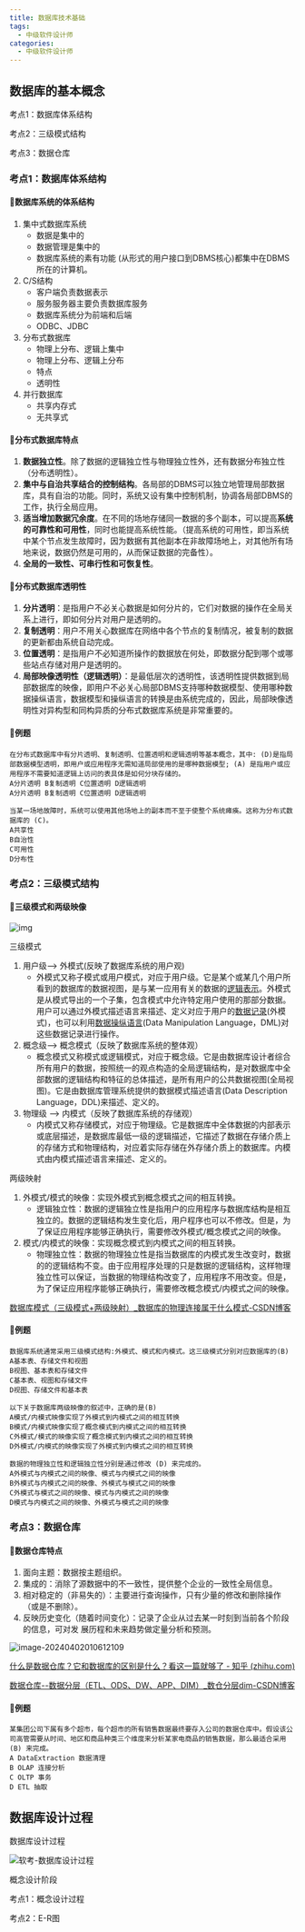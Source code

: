 ```yaml
---
title: 数据库技术基础
tags:
  - 中级软件设计师
categories:
  - 中级软件设计师
---
```





## 数据库的基本概念

考点1：数据库体系结构

考点2：三级模式结构

考点3：数据仓库



### 考点1：数据库体系结构

#### :bouquet:数据库系统的体系结构

1. 集中式数据库系统
   - 数据是集中的
   - 数据管理是集中的
   - 数据库系统的素有功能 (从形式的用户接口到DBMS核心)都集中在DBMS所在的计算机。
2. C/S结构
   - 客户端负责数据表示
   - 服务服务器主要负责数据库服务
   - 数据库系统分为前端和后端
   - ODBC、JDBC
3. 分布式数据库
   - 物理上分布、逻辑上集中
   - 物理上分布、逻辑上分布
   - 特点
   - 透明性
4. 并行数据库
   - 共享内存式
   - 无共享式

#### :bouquet:分布式数据库特点

1. **数据独立性**。除了数据的逻辑独立性与物理独立性外，还有数据分布独立性（分布透明性）。
2. **集中与自治共享结合的控制结构**。各局部的DBMS可以独立地管理局部数据库，具有自治的功能。同时，系统又设有集中控制机制，协调各局部DBMS的工作，执行全局应用。
3. **适当增加数据冗余度**。在不同的场地存储同一数据的多个副本，可以提高**系统的可靠性和可用性**，同时也能提高系统性能。（提高系统的可用性，即当系统中某个节点发生故障时，因为数据有其他副本在非故障场地上，对其他所有场地来说，数据仍然是可用的，从而保证数据的完备性）。
4. **全局的一致性、可串行性和可恢复性**。



#### :bouquet:分布式数据库透明性

1. **分片透明**：是指用户不必关心数据是如何分片的，它们对数据的操作在全局关系上进行，即如何分片对用户是透明的。
2. **复制透明**：用户不用关心数据库在网络中各个节点的复制情况，被复制的数据的更新都由系统自动完成。
3. **位置透明**：是指用户不必知道所操作的数据放在何处，即数据分配到哪个或哪些站点存储对用户是透明的。
4. **局部映像透明性（逻辑透明）**：是最低层次的透明性，该透明性提供数据到局部数据库的映像，即用户不必关心局部DBMS支持哪种数据模型、使用哪种数据操纵语言，数据模型和操纵语言的转换是由系统完成的，因此，局部映像透明性对异构型和同构异质的分布式数据库系统是非常重要的。



#### :bouquet:例题

~~~
在分布式数据库中有分片透明、复制透明、位置透明和逻辑透明等基本概念，其中: (D)是指局部数据模型透明，即用户或应用程序无需知道局部使用的是哪种数据模型; (A) 是指用户或应用程序不需要知道逻辑上访问的表具体是如何分块存储的。
A分片透明 B复制透明 C位置透明 D逻辑透明
A分片透明 B复制透明 C位置透明 D逻辑透明

当某一场地故障时，系统可以使用其他场地上的副本而不至于使整个系统瘫痪。这称为分布式数据库的 (C)。
A共享性
B自治性
C可用性
D分布性
~~~



### 考点2：三级模式结构

#### :cherry_blossom:三级模式和两级映像

![img](9_数据库技术基础.assets/20190606180834733.png)

三级模式

1. 用户级--> 外模式(反映了数据库系统的用户观\)
   - 外模式又称子模式或用户模式，对应于用户级。它是某个或某几个用户所看到的数据库的数据视图，是与某一应用有关的数据的[逻辑表示](https://baike.baidu.com/item/逻辑表示)。外模式是从模式导出的一个子集，包含模式中允许特定用户使用的那部分数据。用户可以通过外模式描述语言来描述、定义对应于用户的[数据记录](https://baike.baidu.com/item/数据记录)(外模式)，也可以利用[数据操纵语言](https://baike.baidu.com/item/数据操纵语言)(Data Manipulation Language，DML)对这些数据记录进行操作。
2. 概念级--> 概念模式（反映了数据库系统的整体观）
   - 概念模式又称模式或逻辑模式，对应于概念级。它是由数据库设计者综合所有用户的数据，按照统一的观点构造的全局逻辑结构，是对数据库中全部数据的逻辑结构和特征的总体描述，是所有用户的公共数据视图(全局视图)。它是由数据库管理系统提供的数据模式描述语言(Data Description Language，DDL)来描述、定义的。
3. 物理级 --> 内模式（反映了数据库系统的存储观）
   - 内模式又称存储模式，对应于物理级。它是数据库中全体数据的内部表示或底层描述，是数据库最低一级的逻辑描述，它描述了数据在存储介质上的存储方式和物理结构，对应着实际存储在外存储介质上的数据库。内模式由内模式描述语言来描述、定义的。

两级映射

1. 外模式/模式的映像：实现外模式到概念模式之间的相互转换。
   - 逻辑独立性：数据的逻辑独立性是指用户的应用程序与数据库结构是相互独立的。数据的逻辑结构发生变化后，用户程序也可以不修改。但是，为了保证应用程序能够正确执行，需要修改外模式/概念模式之间的映像。
2. 模式/内模式的映像：实现概念模式到内模式之间的相互转换。
   - 物理独立性：数据的物理独立性是指当数据库的内模式发生改变时，数据的的逻辑结构不变。由于应用程序处理的只是数据的逻辑结构，这样物理独立性可以保证，当数据的物理结构改变了，应用程序不用改变。但是，为了保证应用程序能够正确执行，需要修改概念模式/内模式之间的映像。



[数据库模式（三级模式+两级映射）_数据库的物理连接属于什么模式-CSDN博客](https://blog.csdn.net/mcb520wf/article/details/91047683)



#### :cherry_blossom:例题

~~~
数据库系统通常采用三级模式结构:外模式、模式和内模式。这三级模式分别对应数据库的(B)
A基本表、存储文件和视图
B视图、基本表和存储文件
C基本表、视图和存储文件
D视图、存储文件和基本表

以下关于数据库两级映像的叙述中，正确的是(B)
A模式/内模式映像实现了外模式到内模式之间的相互转换
B模式/内模式映像实现了概念模式到内模式之间的相互转换
C外模式/模式的映像实现了概念模式到内模式之间的相互转换
D外模式/内模式的映像实现了外模式到内模式之间的相互转换

数据的物理独立性和逻辑独立性分别是通过修改 (D) 来完成的。
A外模式与内模式之间的映像、模式与内模式之间的映像
B外模式与内模式之间的映像、外模式与模式之间的映像
C外模式与模式之间的映像、模式与内模式之间的映像
D模式与内模式之间的映像、外模式与模式之间的映像
~~~



### 考点3：数据仓库

#### :tulip:数据仓库特点

1. 面向主题：数据按主题组织。
2. 集成的：消除了源数据中的不一致性，提供整个企业的一致性全局信息。
3. 相对稳定的（非易失的）：主要进行查询操作，只有少量的修改和删除操作（或是不删除）。
4. 反映历史变化（随着时间变化）：记录了企业从过去某一时刻到当前各个阶段的信息，可对发
   展历程和未来趋势做定量分析和预测。

![image-20240402010612109](9_数据库技术基础.assets/image-20240402010612109.png)



[什么是数据仓库？它和数据库的区别是什么？看这一篇就够了 - 知乎 (zhihu.com)](https://zhuanlan.zhihu.com/p/433495465)

[数据仓库--数据分层（ETL、ODS、DW、APP、DIM）_数仓分层dim-CSDN博客](https://blog.csdn.net/hello_java_lcl/article/details/107025192)



#### :tulip:例题

~~~
某集团公司下属有多个超市，每个超市的所有销售数据最终要存入公司的数据仓库中。假设该公司高管需要从时间、地区和商品种类三个维度来分析某家电商品的销售数据，那么最适合采用(B) 来完成。
A DataExtraction 数据清理
B OLAP 连接分析
C OLTP 事务
D ETL 抽取
~~~



## 数据库设计过程

数据库设计过程

![软考-数据库设计过程](9_数据库技术基础.assets/nUhEtf9xLKZX7Q2.png)







概念设计阶段

考点1：概念设计过程

考点2：E-R图

